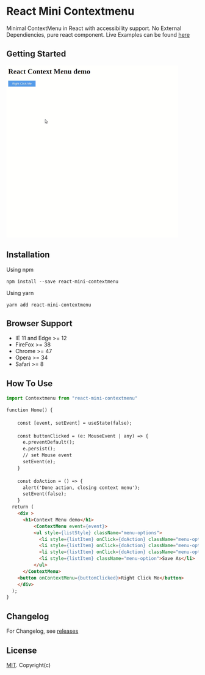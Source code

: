 # React Mini Contextmenu

Minimal ContextMenu in React with accessibility support. No External Dependiencies, pure react component. 
Live Examples can be found [here]()

## Getting Started

![Alt Text](./images/ReactContextDemo.gif)

## Installation

Using npm

```
npm install --save react-mini-contextmenu
```

Using yarn

```
yarn add react-mini-contextmenu
```
## Browser Support
- IE 11 and Edge >= 12
- FireFox >= 38
- Chrome >= 47
- Opera >= 34
- Safari >= 8

## How To Use

```js
import Contextmenu from "react-mini-contextmenu"
```

```html
function Home() {

    const [event, setEvent] = useState(false);

    const buttonClicked = (e: MouseEvent | any) => {
      e.preventDefault();
      e.persist();
      // set Mouse event 
      setEvent(e);
    }

    const doAction = () => {
      alert('Done action, closing context menu');
      setEvent(false);
    }
  return (
    <div >
      <h1>Context Menu demo</h1>
      	  <ContextMenu event={event}> 
          <ul style={listStyle} className="menu-options">
            <li style={listItem} onClick={doAction} className="menu-option">Back</li>
            <li style={listItem} onClick={doAction} className="menu-option">Reload</li>
            <li style={listItem} onClick={doAction} className="menu-option">Save</li>
            <li style={listItem} className="menu-option">Save As</li>
          </ul>
	  </ContextMenu>
    <button onContextMenu={buttonClicked}>Right Click Me</button>
    </div>
  );
}
```

## Changelog

For Changelog, see [releases]()

## License

[MIT](./LICENSE.md). Copyright(c)